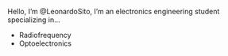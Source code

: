 Hello, I’m @LeonardoSito,
I’m an electronics engineering student specializing in...
- Radiofrequency
- Optoelectronics

<!---
LeonardoSito/LeonardoSito is a ✨ special ✨ repository because its `README.md` (this file) appears on your GitHub profile.
You can click the Preview link to take a look at your changes.
--->
